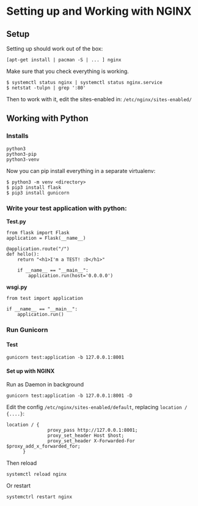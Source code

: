 # Setting up and Working with NGINX

## Setup

Setting up should work out of the box:

```
[apt-get install | pacman -S | ... ] nginx

```

Make sure that you check everything is working.

```
$ systemctl status nginx | systemctl status nginx.service
$ netstat -tulpn | grep ':80'

```

Then to work with it, edit the sites-enabled in: ``/etc/nginx/sites-enabled/``

## Working with Python

### Installs

```
python3
python3-pip
python3-venv
```

Now you can pip install everything in a separate virtualenv:

```
$ python3 -m venv <directory>
$ pip3 install flask
$ pip3 install gunicorn
```

### Write your test application with python:

**Test.py**

```
from flask import Flask
application = Flask(__name__)

@application.route("/")
def hello():
    return "<h1>I'm a TEST! :D</h1>"

	if __name__ == "__main__":
	    application.run(host='0.0.0.0')
```


**wsgi.py**

```
from test import application

if __name__ == "__main__":
    application.run()
```

### Run Gunicorn

#### Test
```
gunicorn test:application -b 127.0.0.1:8001
```

#### Set up with NGINX

Run as Daemon in background

```
gunicorn test:application -b 127.0.0.1:8001 -D
```

Edit the config ``/etc/nginx/sites-enabled/default``, replacing ``location / {....}``:

```
location / {
               proxy_pass http://127.0.0.1:8001;
               proxy_set_header Host $host;
               proxy_set_header X-Forwarded-For $proxy_add_x_forwarded_for;
      }
```

Then reload

```
systemctl reload nginx
```

Or restart

``` 
systemctrl restart nginx
```


